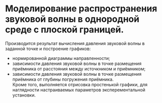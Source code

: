 # Моделирование распространения звуковой волны в однородной среде с плоской границей.
Производится результат вычисления давления звуковой волны в заданной точке и построение графиков:
-   нормированной диаграммы направленности;
-   зависимости давления звуковой волны в точке размещения приёмника от расстояния между источкником и приёмником;
-   зависимости давления звуковой волны в точке размещения приёмника от глубины погружения приёмника.<br/>
Кроме того, выполняется отрисовка простенькой графики, для наглядности настраиваемых параметров эксперементальной установки.
